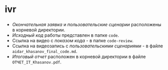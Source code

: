 # ivr
### 
- *Окончательная заявка* и *пользовательские сценарии* расположены в корневой директории. <br />
- *Исходный код* работы представлен в папке `code`. <br />
- Ссылка на видео с *показом кода* - в папке `code-review`. <br />
- Ссылка на видеозапись с *пользовательскими сценариями* - в файле `aidar_khasanov_final_code.md`. <br />
- *Итоговый отчет* расположен в корневой директории в файле `ОТЧЕТ_IT_Khasanov.pdf`. 
